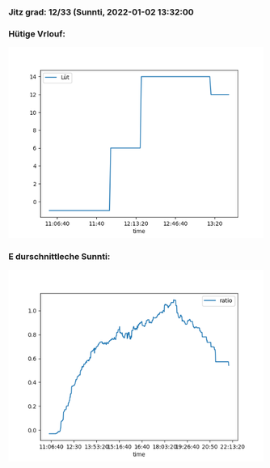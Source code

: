 ### Jitz grad: 12/33 (Sunnti, 2022-01-02 13:32:00

### Hütige Vrlouf:
![Graph](Today.png)

### E durschnittleche Sunnti:
![Graph](Sunnti.png)